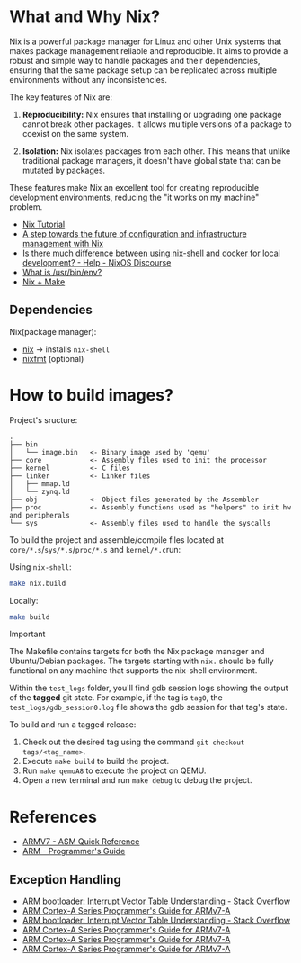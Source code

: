 # What and Why Nix?

Nix is a powerful package manager for Linux and other Unix systems that makes package management reliable and reproducible. It aims to provide a robust and simple way to handle packages and their dependencies, ensuring that the same package setup can be replicated across multiple environments without any inconsistencies.

The key features of Nix are:

1. **Reproducibility:** Nix ensures that installing or upgrading one package cannot break other packages. It allows multiple versions of a package to coexist on the same system.

2. **Isolation:** Nix isolates packages from each other. This means that unlike traditional package managers, it doesn't have global state that can be mutated by packages.

These features make Nix an excellent tool for creating reproducible development environments, reducing the "it works on my machine" problem.

- [Nix Tutorial](https://nix.dev/tutorials/)
- [A step towards the future of configuration and infrastructure management with Nix](https://blog.container-solutions.com/step-towards-future-configuration-infrastructure-management-nix)
- [Is there much difference between using nix-shell and docker for local development? - Help - NixOS Discourse](https://discourse.nixos.org/t/is-there-much-difference-between-using-nix-shell-and-docker-for-local-development/807)
- [What is /usr/bin/env?](https://stackoverflow.com/questions/43793040/how-does-usr-bin-env-work-in-a-linux-shebang-line)
- [Nix + Make](https://www.reddit.com/r/NixOS/comments/8hefx5/nixshell_as_interpreter_for_a_makefile/)

## Dependencies

Nix(package manager):
- [nix](https://nixos.org/download/) &rarr; installs `nix-shell`
- [nixfmt](https://github.com/NixOS/nixfmt) (optional)

# How to build images?

Project's sructure:

```
.
├── bin
│   └── image.bin   <- Binary image used by 'qemu'
├── core            <- Assembly files used to init the processor
├── kernel          <- C files
├── linker          <- Linker files
│   ├── mmap.ld
│   └── zynq.ld
├── obj             <- Object files generated by the Assembler
├── proc            <- Assembly functions used as "helpers" to init hw and peripherals
└── sys             <- Assembly files used to handle the syscalls
```

To build the project and assemble/compile files located at `core/*.s`/`sys/*.s`/`proc/*.s`  and `kernel/*.c`run:

Using `nix-shell`:

```sh
make nix.build
```

Locally:

```sh
make build
```

> [!IMPORTANT]
> The Makefile contains targets for both the Nix package manager and Ubuntu/Debian packages. The targets starting with `nix.` should be fully functional on any machine that supports the nix-shell environment.

Within the `test_logs` folder, you'll find gdb session logs showing the output of the **tagged** git state. For example, if the tag is `tag0`, the `test_logs/gdb_session0.log` file shows the gdb session for that tag's state.

To build and run a tagged release:
1. Check out the desired tag using the command `git checkout tags/<tag_name>`.
2. Execute `make build` to build the project.
3. Run `make qemuA8` to execute the project on QEMU.
4. Open a new terminal and run `make debug` to debug the project.


# References

- [ARMV7 - ASM Quick Reference](https://courses.cs.washington.edu/courses/cse469/20wi/armv7.pdf)
- [ARM - Programmer's Guide](https://developer.arm.com/documentation/den0013/d)

## Exception Handling
- [ARM bootloader: Interrupt Vector Table Understanding - Stack Overflow](https://stackoverflow.com/questions/21312963/arm-bootloader-interrupt-vector-table-understanding)
- [ARM Cortex-A Series Programmer's Guide for ARMv7-A](https://developer.arm.com/documentation/den0013/d/Exception-Handling/Exception-handling)
- [ARM bootloader: Interrupt Vector Table Understanding - Stack Overflow](https://stackoverflow.com/questions/21312963/arm-bootloader-interrupt-vector-table-understanding)
- [ARM Cortex-A Series Programmer's Guide for ARMv7-A](https://developer.arm.com/documentation/den0013/d/Exception-Handling/Exception-handling)
- [ARM Cortex-A Series Programmer's Guide for ARMv7-A](https://developer.arm.com/documentation/den0013/d/Boot-Code/Booting-a-bare-metal-system?lang=en)
- [ARM Cortex-A Series Programmer's Guide for ARMv7-A](https://developer.arm.com/documentation/den0013/d/Boot-Code/Booting-a-bare-metal-system?lang=en)
